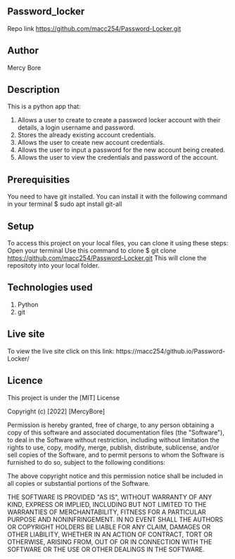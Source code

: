 ## Password_locker
Repo link https://github.com/macc254/Password-Locker.git

## Author
Mercy Bore

## Description
This is a python app that:
1. Allows a user to create  to create a password locker account with their details, a login username and password.
2. Stores the already existing account credentials.
3. Allows the user to create new account credentials.
4. Allows the user to input a password for the new account being created.
5. Allows the user to view the credentials and password of the account.

## Prerequisities
You need to have git installed.
You can install it with the following command in your terminal
  $ sudo apt install git-all

## Setup
To access this project on your local files, you can clone it using these steps:
Open your terminal
Use this command to clone 
 $ git clone https://github.com/macc254/Password-Locker.git
 This will clone the repositoty into your local folder.

## Technologies used
1. Python
2. git

## Live site
To view the live site click on this link: 
https://macc254/github.io/Password-Locker/

## Licence
This project is under the [MIT] License

Copyright (c) [2022] [MercyBore]

Permission is hereby granted, free of charge, to any person obtaining a copy of this software and associated documentation files (the "Software"), to deal in the Software without restriction, including without limitation the rights to use, copy, modify, merge, publish, distribute, sublicense, and/or sell copies of the Software, and to permit persons to whom the Software is furnished to do so, subject to the following conditions:

The above copyright notice and this permission notice shall be included in all copies or substantial portions of the Software.

THE SOFTWARE IS PROVIDED "AS IS", WITHOUT WARRANTY OF ANY KIND, EXPRESS OR IMPLIED, INCLUDING BUT NOT LIMITED TO THE WARRANTIES OF MERCHANTABILITY, FITNESS FOR A PARTICULAR PURPOSE AND NONINFRINGEMENT. IN NO EVENT SHALL THE AUTHORS OR COPYRIGHT HOLDERS BE LIABLE FOR ANY CLAIM, DAMAGES OR OTHER LIABILITY, WHETHER IN AN ACTION OF CONTRACT, TORT OR OTHERWISE, ARISING FROM, OUT OF OR IN CONNECTION WITH THE SOFTWARE OR THE USE OR OTHER DEALINGS IN THE SOFTWARE.